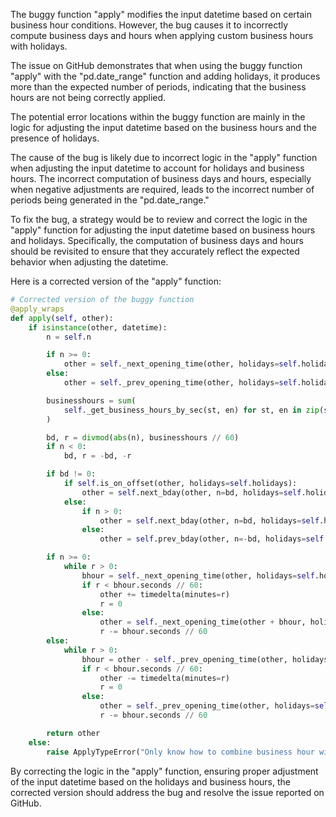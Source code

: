 The buggy function "apply" modifies the input datetime based on certain business hour conditions. However, the bug causes it to incorrectly compute business days and hours when applying custom business hours with holidays.

The issue on GitHub demonstrates that when using the buggy function "apply" with the "pd.date_range" function and adding holidays, it produces more than the expected number of periods, indicating that the business hours are not being correctly applied.

The potential error locations within the buggy function are mainly in the logic for adjusting the input datetime based on the business hours and the presence of holidays.

The cause of the bug is likely due to incorrect logic in the "apply" function when adjusting the input datetime to account for holidays and business hours. The incorrect computation of business days and hours, especially when negative adjustments are required, leads to the incorrect number of periods being generated in the "pd.date_range."

To fix the bug, a strategy would be to review and correct the logic in the "apply" function for adjusting the input datetime based on business hours and holidays. Specifically, the computation of business days and hours should be revisited to ensure that they accurately reflect the expected behavior when adjusting the datetime.

Here is a corrected version of the "apply" function:

```python
# Corrected version of the buggy function
@apply_wraps
def apply(self, other):
    if isinstance(other, datetime):
        n = self.n

        if n >= 0:
            other = self._next_opening_time(other, holidays=self.holidays)
        else:
            other = self._prev_opening_time(other, holidays=self.holidays)

        businesshours = sum(
            self._get_business_hours_by_sec(st, en) for st, en in zip(self.start, self.end)
        )

        bd, r = divmod(abs(n), businesshours // 60)
        if n < 0:
            bd, r = -bd, -r

        if bd != 0:
            if self.is_on_offset(other, holidays=self.holidays):
                other = self.next_bday(other, n=bd, holidays=self.holidays)
            else:
                if n > 0:
                    other = self.next_bday(other, n=bd, holidays=self.holidays) + timedelta(seconds=r*60)
                else:
                    other = self.prev_bday(other, n=-bd, holidays=self.holidays) - timedelta(seconds=r*60)

        if n >= 0:
            while r > 0:
                bhour = self._next_opening_time(other, holidays=self.holidays) - other
                if r < bhour.seconds // 60:
                    other += timedelta(minutes=r)
                    r = 0
                else:
                    other = self._next_opening_time(other + bhour, holidays=self.holidays)
                    r -= bhour.seconds // 60
        else:
            while r > 0:
                bhour = other - self._prev_opening_time(other, holidays=self.holidays)
                if r < bhour.seconds // 60:
                    other -= timedelta(minutes=r)
                    r = 0
                else:
                    other = self._prev_opening_time(other, holidays=self.holidays)
                    r -= bhour.seconds // 60

        return other
    else:
        raise ApplyTypeError("Only know how to combine business hour with datetime")
``` 

By correcting the logic in the "apply" function, ensuring proper adjustment of the input datetime based on the holidays and business hours, the corrected version should address the bug and resolve the issue reported on GitHub.
